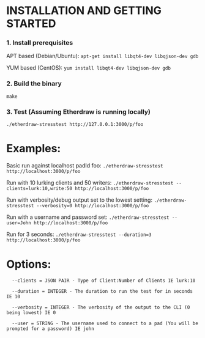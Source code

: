 # INSTALLATION AND GETTING STARTED

### 1. Install prerequisites

APT based (Debian/Ubuntu):
`apt-get install libqt4-dev libqjson-dev gdb`

YUM based (CentOS):
`yum install libqt4-dev libqjson-dev gdb`

### 2. Build the binary
`make`

### 3. Test (Assuming Etherdraw is running locally)
`./etherdraw-stresstest http://127.0.0.1:3000/p/foo`

# Examples:
Basic run against localhost padId foo: 
`./etherdraw-stresstest http://localhost:3000/p/foo`

Run with 10 lurking clients and 50 writers:
`./etherdraw-stresstest --clients=lurk:10,write:50 http://localhost:3000/p/foo`

Run with verbosity/debug output set to the lowest setting: 
`./etherdraw-stresstest --verbosity=0 http://localhost:3000/p/foo`

Run with a username and password set: 
`./etherdraw-stresstest --user=John http://localhost:3000/p/foo`

Run for 3 seconds:
`./etherdraw-stresstest --duration=3 http://localhost:3000/p/foo`


# Options:
`  --clients = JSON PAIR - Type of Client:Number of Clients IE lurk:10`

`  --duration = INTEGER - The duration to run the test for in seconds IE 10`

`  --verbosity = INTEGER - The verbosity of the output to the CLI (0 being lowest) IE 0`

`  --user = STRING - The username used to connect to a pad (You will be prompted for a password) IE john`



